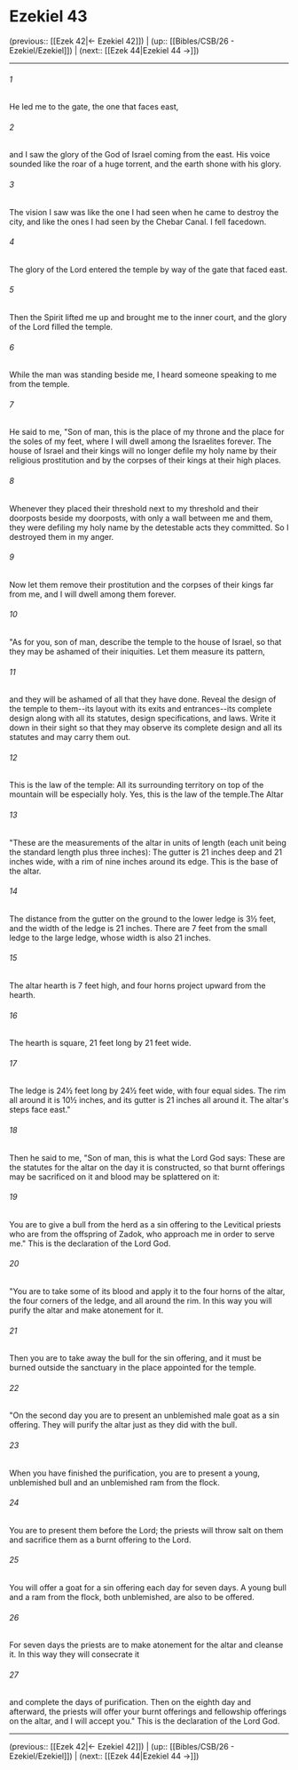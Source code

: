# Ezekiel 43

(previous:: [[Ezek 42|← Ezekiel 42]]) | (up:: [[Bibles/CSB/26 - Ezekiel/Ezekiel]]) | (next:: [[Ezek 44|Ezekiel 44 →]])

***


###### 1 
He led me to the gate, the one that faces east, 

###### 2 
and I saw the glory of the God of Israel coming from the east. His voice sounded like the roar of a huge torrent, and the earth shone with his glory. 

###### 3 
The vision I saw was like the one I had seen when he came to destroy the city, and like the ones I had seen by the Chebar Canal. I fell facedown. 

###### 4 
The glory of the Lord entered the temple by way of the gate that faced east. 

###### 5 
Then the Spirit lifted me up and brought me to the inner court, and the glory of the Lord filled the temple. 

###### 6 
While the man was standing beside me, I heard someone speaking to me from the temple. 

###### 7 
He said to me, "Son of man, this is the place of my throne and the place for the soles of my feet, where I will dwell among the Israelites forever. The house of Israel and their kings will no longer defile my holy name by their religious prostitution and by the corpses of their kings at their high places. 

###### 8 
Whenever they placed their threshold next to my threshold and their doorposts beside my doorposts, with only a wall between me and them, they were defiling my holy name by the detestable acts they committed. So I destroyed them in my anger. 

###### 9 
Now let them remove their prostitution and the corpses of their kings far from me, and I will dwell among them forever. 

###### 10 
"As for you, son of man, describe the temple to the house of Israel, so that they may be ashamed of their iniquities. Let them measure its pattern, 

###### 11 
and they will be ashamed of all that they have done. Reveal the design of the temple to them--its layout with its exits and entrances--its complete design along with all its statutes, design specifications, and laws. Write it down in their sight so that they may observe its complete design and all its statutes and may carry them out. 

###### 12 
This is the law of the temple: All its surrounding territory on top of the mountain will be especially holy. Yes, this is the law of the temple.The Altar 

###### 13 
"These are the measurements of the altar in units of length (each unit being the standard length plus three inches): The gutter is 21 inches deep and 21 inches wide, with a rim of nine inches around its edge. This is the base of the altar. 

###### 14 
The distance from the gutter on the ground to the lower ledge is 3½ feet, and the width of the ledge is 21 inches. There are 7 feet from the small ledge to the large ledge, whose width is also 21 inches. 

###### 15 
The altar hearth is 7 feet high, and four horns project upward from the hearth. 

###### 16 
The hearth is square, 21 feet long by 21 feet wide. 

###### 17 
The ledge is 24½ feet long by 24½ feet wide, with four equal sides. The rim all around it is 10½ inches, and its gutter is 21 inches all around it. The altar's steps face east." 

###### 18 
Then he said to me, "Son of man, this is what the Lord God says: These are the statutes for the altar on the day it is constructed, so that burnt offerings may be sacrificed on it and blood may be splattered on it: 

###### 19 
You are to give a bull from the herd as a sin offering to the Levitical priests who are from the offspring of Zadok, who approach me in order to serve me." This is the declaration of the Lord God. 

###### 20 
"You are to take some of its blood and apply it to the four horns of the altar, the four corners of the ledge, and all around the rim. In this way you will purify the altar and make atonement for it. 

###### 21 
Then you are to take away the bull for the sin offering, and it must be burned outside the sanctuary in the place appointed for the temple. 

###### 22 
"On the second day you are to present an unblemished male goat as a sin offering. They will purify the altar just as they did with the bull. 

###### 23 
When you have finished the purification, you are to present a young, unblemished bull and an unblemished ram from the flock. 

###### 24 
You are to present them before the Lord; the priests will throw salt on them and sacrifice them as a burnt offering to the Lord. 

###### 25 
You will offer a goat for a sin offering each day for seven days. A young bull and a ram from the flock, both unblemished, are also to be offered. 

###### 26 
For seven days the priests are to make atonement for the altar and cleanse it. In this way they will consecrate it 

###### 27 
and complete the days of purification. Then on the eighth day and afterward, the priests will offer your burnt offerings and fellowship offerings on the altar, and I will accept you." This is the declaration of the Lord God.

***

(previous:: [[Ezek 42|← Ezekiel 42]]) | (up:: [[Bibles/CSB/26 - Ezekiel/Ezekiel]]) | (next:: [[Ezek 44|Ezekiel 44 →]])
